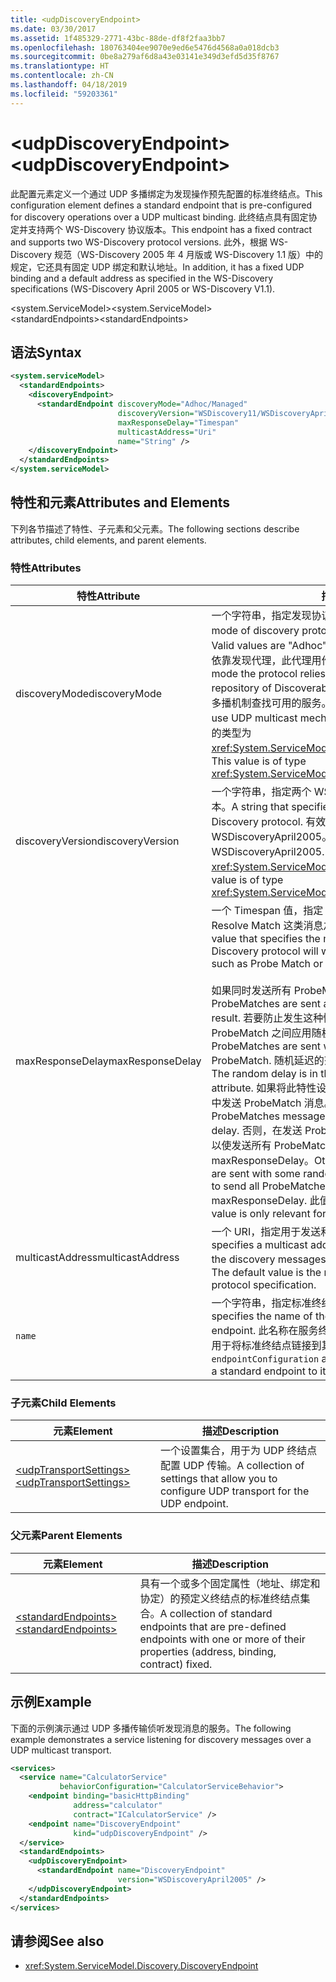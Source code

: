 ```yaml
---
title: <udpDiscoveryEndpoint>
ms.date: 03/30/2017
ms.assetid: 1f485329-2771-43bc-88de-df8f2faa3bb7
ms.openlocfilehash: 180763404ee9070e9ed6e5476d4568a0a018dcb3
ms.sourcegitcommit: 0be8a279af6d8a43e03141e349d3efd5d35f8767
ms.translationtype: HT
ms.contentlocale: zh-CN
ms.lasthandoff: 04/18/2019
ms.locfileid: "59203361"
---
```

# <a name="udpdiscoveryendpoint"></a><span data-ttu-id="f1958-101">\<udpDiscoveryEndpoint></span><span class="sxs-lookup"><span data-stu-id="f1958-101">\<udpDiscoveryEndpoint></span></span>
<span data-ttu-id="f1958-102">此配置元素定义一个通过 UDP 多播绑定为发现操作预先配置的标准终结点。</span><span class="sxs-lookup"><span data-stu-id="f1958-102">This configuration element defines a standard endpoint that is pre-configured for discovery operations over a UDP multicast binding.</span></span> <span data-ttu-id="f1958-103">此终结点具有固定协定并支持两个 WS-Discovery 协议版本。</span><span class="sxs-lookup"><span data-stu-id="f1958-103">This endpoint has a fixed contract and supports two WS-Discovery protocol versions.</span></span> <span data-ttu-id="f1958-104">此外，根据 WS-Discovery 规范（WS-Discovery 2005 年 4 月版或 WS-Discovery 1.1 版）中的规定，它还具有固定 UDP 绑定和默认地址。</span><span class="sxs-lookup"><span data-stu-id="f1958-104">In addition, it has a fixed UDP binding and a default address as specified in the WS-Discovery specifications (WS-Discovery April 2005 or WS-Discovery V1.1).</span></span>  
  
 <span data-ttu-id="f1958-105">\<system.ServiceModel></span><span class="sxs-lookup"><span data-stu-id="f1958-105">\<system.ServiceModel></span></span>  
<span data-ttu-id="f1958-106">\<standardEndpoints></span><span class="sxs-lookup"><span data-stu-id="f1958-106">\<standardEndpoints></span></span>  
  
## <a name="syntax"></a><span data-ttu-id="f1958-107">语法</span><span class="sxs-lookup"><span data-stu-id="f1958-107">Syntax</span></span>  
  
```xml  
<system.serviceModel>
  <standardEndpoints>
    <discoveryEndpoint>
      <standardEndpoint discoveryMode="Adhoc/Managed"
                        discoveryVersion="WSDiscovery11/WSDiscoveryApril2005"
                        maxResponseDelay="Timespan"
                        multicastAddress="Uri"
                        name="String" />
    </discoveryEndpoint>
  </standardEndpoints>
</system.serviceModel>
```  
  
## <a name="attributes-and-elements"></a><span data-ttu-id="f1958-108">特性和元素</span><span class="sxs-lookup"><span data-stu-id="f1958-108">Attributes and Elements</span></span>  
 <span data-ttu-id="f1958-109">下列各节描述了特性、子元素和父元素。</span><span class="sxs-lookup"><span data-stu-id="f1958-109">The following sections describe attributes, child elements, and parent elements.</span></span>  
  
### <a name="attributes"></a><span data-ttu-id="f1958-110">特性</span><span class="sxs-lookup"><span data-stu-id="f1958-110">Attributes</span></span>  
  
|<span data-ttu-id="f1958-111">特性</span><span class="sxs-lookup"><span data-stu-id="f1958-111">Attribute</span></span>|<span data-ttu-id="f1958-112">描述</span><span class="sxs-lookup"><span data-stu-id="f1958-112">Description</span></span>|  
|---------------|-----------------|  
|<span data-ttu-id="f1958-113">discoveryMode</span><span class="sxs-lookup"><span data-stu-id="f1958-113">discoveryMode</span></span>|<span data-ttu-id="f1958-114">一个字符串，指定发现协议的模式。</span><span class="sxs-lookup"><span data-stu-id="f1958-114">A string that specifies the mode of discovery protocol.</span></span> <span data-ttu-id="f1958-115">有效值为"Adhoc"和"已托管"。</span><span class="sxs-lookup"><span data-stu-id="f1958-115">Valid values are "Adhoc" and "Managed".</span></span> <span data-ttu-id="f1958-116">在托管模式下，协议依靠发现代理，此代理用作可检测服务的存储库。</span><span class="sxs-lookup"><span data-stu-id="f1958-116">In managed mode the protocol relies on a Discovery Proxy, which acts as a repository of Discoverable services.</span></span> <span data-ttu-id="f1958-117">即席模式要求协议使用 UDP 多播机制查找可用的服务。</span><span class="sxs-lookup"><span data-stu-id="f1958-117">Adhoc mode requires the protocol to use UDP multicast mechanism to find available services.</span></span> <span data-ttu-id="f1958-118">此值的类型为 <xref:System.ServiceModel.Discovery.ServiceDiscoveryMode>。</span><span class="sxs-lookup"><span data-stu-id="f1958-118">This value is of type <xref:System.ServiceModel.Discovery.ServiceDiscoveryMode>.</span></span>|  
|<span data-ttu-id="f1958-119">discoveryVersion</span><span class="sxs-lookup"><span data-stu-id="f1958-119">discoveryVersion</span></span>|<span data-ttu-id="f1958-120">一个字符串，指定两个 WS-Discovery 协议版本中的其中一个版本。</span><span class="sxs-lookup"><span data-stu-id="f1958-120">A string that specifies one of the two versions of WS-Discovery protocol.</span></span> <span data-ttu-id="f1958-121">有效值为 WSDiscovery11 和 WSDiscoveryApril2005。</span><span class="sxs-lookup"><span data-stu-id="f1958-121">Valid values are WSDiscovery11 and WSDiscoveryApril2005.</span></span> <span data-ttu-id="f1958-122">此值的类型为 <xref:System.ServiceModel.Discovery.DiscoveryVersion>。</span><span class="sxs-lookup"><span data-stu-id="f1958-122">This value is of type <xref:System.ServiceModel.Discovery.DiscoveryVersion>.</span></span>|  
|<span data-ttu-id="f1958-123">maxResponseDelay</span><span class="sxs-lookup"><span data-stu-id="f1958-123">maxResponseDelay</span></span>|<span data-ttu-id="f1958-124">一个 Timespan 值，指定 Discovery 协议在发送 Probe Match、Resolve Match 这类消息之前等待的最大延迟值。</span><span class="sxs-lookup"><span data-stu-id="f1958-124">A Timespan value that specifies the maximum value for the delay the Discovery protocol will wait before sending certain messages such as Probe Match or Resolve Match.</span></span><br /><br /> <span data-ttu-id="f1958-125">如果同时发送所有 ProbeMatch，则可能发生网络风暴。</span><span class="sxs-lookup"><span data-stu-id="f1958-125">If all ProbeMatches are sent at the same time, a network storm may result.</span></span> <span data-ttu-id="f1958-126">若要防止发生这种情况，可在发送 ProbeMatch 时在各 ProbeMatch 之间应用随机延迟。</span><span class="sxs-lookup"><span data-stu-id="f1958-126">To prevent this from occurring, ProbeMatches are sent with a random delay between each ProbeMatch.</span></span> <span data-ttu-id="f1958-127">随机延迟的范围是从 0 到此特性所设置的值之间。</span><span class="sxs-lookup"><span data-stu-id="f1958-127">The random delay is in the range of 0 to the value set by this attribute.</span></span> <span data-ttu-id="f1958-128">如果将此特性设置为 0，则在不使用任何延迟的紧凑循环中发送 ProbeMatch 消息。</span><span class="sxs-lookup"><span data-stu-id="f1958-128">If this attribute is set to 0, then the ProbeMatches messages are sent in a tight loop without any delay.</span></span> <span data-ttu-id="f1958-129">否则，在发送 ProbeMatch 消息时将应用一定的随机延迟，以使发送所有 ProbeMatch 消息所用的总时间不会超过 maxResponseDelay。</span><span class="sxs-lookup"><span data-stu-id="f1958-129">Otherwise, the ProbeMatches messages are sent with some random delay such that the total time taken to send all ProbeMatches messages does not exceed the maxResponseDelay.</span></span> <span data-ttu-id="f1958-130">此值只与服务相关，不可用于客户端。</span><span class="sxs-lookup"><span data-stu-id="f1958-130">This value is only relevant for services, it is not used by clients.</span></span>|  
|<span data-ttu-id="f1958-131">multicastAddress</span><span class="sxs-lookup"><span data-stu-id="f1958-131">multicastAddress</span></span>|<span data-ttu-id="f1958-132">一个 URI，指定用于发送和接收发现消息的多播地址。</span><span class="sxs-lookup"><span data-stu-id="f1958-132">A Uri that specifies a multicast address to use for sending and receiving the discovery messages.</span></span> <span data-ttu-id="f1958-133">默认值是符合协议规范的多播地址。</span><span class="sxs-lookup"><span data-stu-id="f1958-133">The default value is the multicast address as conformant to the protocol specification.</span></span>|  
|`name`|<span data-ttu-id="f1958-134">一个字符串，指定标准终结点的配置的名称。</span><span class="sxs-lookup"><span data-stu-id="f1958-134">A String that specifies the name of the configuration of the standard endpoint.</span></span> <span data-ttu-id="f1958-135">此名称在服务终结点的 `endpointConfiguration` 特性中用于将标准终结点链接到其配置。</span><span class="sxs-lookup"><span data-stu-id="f1958-135">The name is used in the `endpointConfiguration` attribute of the service endpoint to link a standard endpoint to its configuration.</span></span>|  
  
### <a name="child-elements"></a><span data-ttu-id="f1958-136">子元素</span><span class="sxs-lookup"><span data-stu-id="f1958-136">Child Elements</span></span>  
  
|<span data-ttu-id="f1958-137">元素</span><span class="sxs-lookup"><span data-stu-id="f1958-137">Element</span></span>|<span data-ttu-id="f1958-138">描述</span><span class="sxs-lookup"><span data-stu-id="f1958-138">Description</span></span>|  
|-------------|-----------------|  
|[<span data-ttu-id="f1958-139">\<udpTransportSettings></span><span class="sxs-lookup"><span data-stu-id="f1958-139">\<udpTransportSettings></span></span>](../../../../../docs/framework/configure-apps/file-schema/wcf/udptransportsettings.md)|<span data-ttu-id="f1958-140">一个设置集合，用于为 UDP 终结点配置 UDP 传输。</span><span class="sxs-lookup"><span data-stu-id="f1958-140">A collection of settings that allow you to configure UDP transport for the UDP endpoint.</span></span>|  
  
### <a name="parent-elements"></a><span data-ttu-id="f1958-141">父元素</span><span class="sxs-lookup"><span data-stu-id="f1958-141">Parent Elements</span></span>  
  
|<span data-ttu-id="f1958-142">元素</span><span class="sxs-lookup"><span data-stu-id="f1958-142">Element</span></span>|<span data-ttu-id="f1958-143">描述</span><span class="sxs-lookup"><span data-stu-id="f1958-143">Description</span></span>|  
|-------------|-----------------|  
|[<span data-ttu-id="f1958-144">\<standardEndpoints></span><span class="sxs-lookup"><span data-stu-id="f1958-144">\<standardEndpoints></span></span>](../../../../../docs/framework/configure-apps/file-schema/wcf/standardendpoints.md)|<span data-ttu-id="f1958-145">具有一个或多个固定属性（地址、绑定和协定）的预定义终结点的标准终结点集合。</span><span class="sxs-lookup"><span data-stu-id="f1958-145">A collection of standard endpoints that are pre-defined endpoints with one or more of their properties (address, binding, contract) fixed.</span></span>|  
  
## <a name="example"></a><span data-ttu-id="f1958-146">示例</span><span class="sxs-lookup"><span data-stu-id="f1958-146">Example</span></span>  
 <span data-ttu-id="f1958-147">下面的示例演示通过 UDP 多播传输侦听发现消息的服务。</span><span class="sxs-lookup"><span data-stu-id="f1958-147">The following example demonstrates a service listening for discovery messages over a UDP multicast transport.</span></span>  
  
```xml  
<services>
  <service name="CalculatorService"
           behaviorConfiguration="CalculatorServiceBehavior">
    <endpoint binding="basicHttpBinding"
              address="calculator"
              contract="ICalculatorService" />
    <endpoint name="DiscoveryEndpoint"
              kind="udpDiscoveryEndpoint" />
  </service>
  <standardEndpoints>
    <udpDiscoveryEndpoint>
      <standardEndpoint name="DiscoveryEndpoint"
                        version="WSDiscoveryApril2005" />
    </udpDiscoveryEndpoint>
  </standardEndpoints>
</services>
```  
  
## <a name="see-also"></a><span data-ttu-id="f1958-148">请参阅</span><span class="sxs-lookup"><span data-stu-id="f1958-148">See also</span></span>

- <xref:System.ServiceModel.Discovery.DiscoveryEndpoint>
